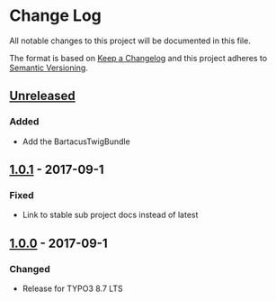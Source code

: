 # Change Log
All notable changes to this project will be documented in this file.

The format is based on [Keep a Changelog](http://keepachangelog.com/) 
and this project adheres to [Semantic Versioning](http://semver.org/).

## [Unreleased]
### Added
- Add the BartacusTwigBundle

## [1.0.1] - 2017-09-1
### Fixed
- Link to stable sub project docs instead of latest

## [1.0.0] - 2017-09-1
### Changed
- Release for TYPO3 8.7 LTS

[Unreleased]: https://github.com/Bartacus/Bartacus/compare/1.0.1...HEAD
[1.0.1]: https://github.com/Bartacus/Bartacus/compare/1.0.0...1.0.1
[1.0.0]: https://github.com/Bartacus/Bartacus/compare/49e8056...1.0.0
